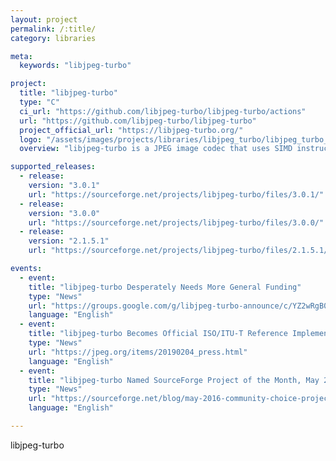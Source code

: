 ```yaml
---
layout: project
permalink: /:title/
category: libraries

meta:
  keywords: "libjpeg-turbo"

project:
  title: "libjpeg-turbo"
  type: "C"
  ci_url: "https://github.com/libjpeg-turbo/libjpeg-turbo/actions"
  url: "https://github.com/libjpeg-turbo/libjpeg-turbo"
  project_official_url: "https://libjpeg-turbo.org/"
  logo: "/assets/images/projects/libraries/libjpeg_turbo/libjpeg_turbo_logo.png"
  overview: "libjpeg-turbo is a JPEG image codec that uses SIMD instructions to accelerate baseline JPEG compression and decompression on x86, x86-64, Arm, PowerPC, and MIPS systems, as well as progressive JPEG compression on x86, x86-64, and Arm systems. On such systems, libjpeg-turbo is generally 2-6x as fast as libjpeg, all else being equal. On other types of systems, libjpeg-turbo can still outperform libjpeg by a significant amount, by virtue of its highly-optimized Huffman coding routines. In many cases, the performance of libjpeg-turbo rivals that of proprietary high-speed JPEG codecs."

supported_releases:
  - release:
    version: "3.0.1"
    url: "https://sourceforge.net/projects/libjpeg-turbo/files/3.0.1/"
  - release:
    version: "3.0.0"
    url: "https://sourceforge.net/projects/libjpeg-turbo/files/3.0.0/"
  - release:
    version: "2.1.5.1"
    url: "https://sourceforge.net/projects/libjpeg-turbo/files/2.1.5.1/"

events:
  - event:
    title: "libjpeg-turbo Desperately Needs More General Funding"
    type: "News"
    url: "https://groups.google.com/g/libjpeg-turbo-announce/c/YZ2wRgB0zIE/m/UOjrm9quBQAJ"
    language: "English"
  - event:
    title: "libjpeg-turbo Becomes Official ISO/ITU-T Reference Implementation"
    type: "News"
    url: "https://jpeg.org/items/20190204_press.html"
    language: "English"
  - event:
    title: "libjpeg-turbo Named SourceForge Project of the Month, May 2016"
    type: "News"
    url: "https://sourceforge.net/blog/may-2016-community-choice-project-of-the-month-libjpeg-turbo/"
    language: "English"

---
```


<p>libjpeg-turbo</p>
